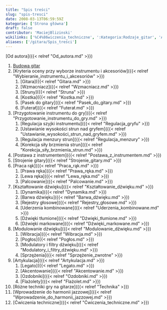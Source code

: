 ```yaml
---
title: "Spis treści"
slug: "spis-tresci"
date: 2008-03-13T06:59:59Z
kategorie: ['Strona główna']
draft: false
contributor: 'MaciejBlizinski'
wikilinks: ['%C4%86wiczenia_techniczne', ':Kategoria:Rodzaje_gitar', 'Akcentowanie', 'Artykulacja', 'Barwa_d%C5%BAwi%C4%99ku', 'D%C5%BAwi%C4%99ki_markowane', 'D%C5%BAwi%C4%99ki_t%C5%82umione', 'Dynamika', 'Fla%C5%BColet', 'Futera%C5%82', 'Gitara', 'Korekcja_si%C5%82y_brzmienia_strun', 'Kostka', 'Kryteria_oceny_przy_wyborze_instrumentu_i_akcesori%C3%B3w', 'Kszta%C5%82towanie_d%C5%BAwi%C4%99ku', 'Legato', 'Lewa_r%C4%99ka', 'Modulatory_i_filtry_d%C5%BAwi%C4%99ku', 'Modulowanie_d%C5%BAwi%C4%99ku', 'Od_autora', 'Ozdobniki', 'Palcowanie', 'Pasek_do_gitary', 'Pog%C5%82os', 'Postawa_z_instrumentem', 'Praca_r%C4%85k', 'Prawa_r%C4%99ka', 'Przygotowanie_instrumentu_do_gry', 'R%C3%B3%C5%BCne_techniki_gry_na_gitarze', 'Regulacja_menzury_strun', 'Regulacja_szyjki_instrumentu', 'Rejestry_g%C5%82osowe', 'Sprz%C4%99%C5%BCenia', 'Strojenie_gitary', 'Struny', 'Uderzenia_kombinowane', 'Ustawianie_wysoko%C5%9Bci_strun_nad_gryfem', 'Wibracja', 'Wprowadzenie_do_harmonii_jazzowej', 'Wzmacniacz']
aliases: ['/gitara/Spis_treści']
---
```

[Od autora]({{< relref "Od_autora.md" >}})

1.  [Budowa gitar](/kategorie/rodzaje-gitar "Kategoria Rodzaje gitar")
2.  [Kryteria oceny przy wyborze instrumentu i
    akcesoriów]({{< relref "Wybieranie_instrumentu_i_akcesoriów" >}})
    1.  [Gitara]({{< relref "Gitara.md" >}})
    2.  [Wzmacniacz]({{< relref "Wzmacniacz.md" >}})
    3.  [Struny]({{< relref "Struna" >}})
    4.  [Kostka]({{< relref "Kostka.md" >}})
    5.  [Pasek do gitary]({{< relref "Pasek_do_gitary.md" >}})
    6.  [Futerał]({{< relref "Futerał.md" >}})
3.  [Przygotowanie instrumentu do
    gry]({{< relref "Przygotowanie_instrumentu_do_gry.md" >}})
    1.  [Regulacja szyjki
        instrumentu]({{< relref "Regulacja_gryfu" >}})
    2.  [Ustawianie wysokości strun nad
        gryfem]({{< relref "Ustawianie_wysokości_strun_nad_gryfem.md" >}})
    3.  [Regulacja menzury strun]({{< relref "Regulacja_menzury" >}})
    4.  [Korekcja siły brzmienia
        strun]({{< relref "Korekcja_siły_brzmienia_strun.md" >}})
4.  [Postawa z instrumentem]({{< relref "Postawa_z_instrumentem.md" >}})
5.  [Strojenie gitary]({{< relref "Strojenie_gitary.md" >}})
6.  [Praca rąk]({{< relref "Praca_rąk.md" >}})
    1.  [Prawa ręka]({{< relref "Prawa_ręka.md" >}})
    2.  [Lewa ręka]({{< relref "Lewa_ręka.md" >}})
    3.  [Palcowanie]({{< relref "Palcowanie.md" >}})
7.  [Kształtowanie dźwięku]({{< relref "Kształtowanie_dźwięku.md" >}})
    1.  [Dynamika]({{< relref "Dynamika.md" >}})
    2.  [Barwa dźwięku]({{< relref "Barwa_dźwięku.md" >}})
    3.  [Rejestry głosowe]({{< relref "Rejestry_głosowe.md" >}})
    4.  [Uderzenia kombinowane]({{< relref "Uderzenia_kombinowane.md" >}})
    5.  [Dźwięki tłumione]({{< relref "Dźwięki_tłumione.md" >}})
    6.  [Dźwięki markowane]({{< relref "Dźwięki_markowane.md" >}})
8.  [Modulowanie dźwięku]({{< relref "Modulowanie_dźwięku.md" >}})
    1.  [Wibracja]({{< relref "Wibracja.md" >}})
    2.  [Pogłos]({{< relref "Pogłos.md" >}})
    3.  [Modulatory i filtry
        dźwięku]({{< relref "Modulatory_i_filtry_dźwięku.md" >}})
    4.  [Sprzężenia]({{< relref "Sprzężenie_zwrotne" >}})
9.  [Artykulacja]({{< relref "Artykulacja.md" >}})
    1.  [Legato]({{< relref "Legato.md" >}})
    2.  [Akcentowanie]({{< relref "Akcentowanie.md" >}})
    3.  [Ozdobniki]({{< relref "Ozdobniki.md" >}})
    4.  [Flażolety]({{< relref "Flażolet.md" >}})
10. [Różne techniki gry na
    gitarze]({{< relref "Technika" >}})
11. [Wprowadzenie do harmonii
    jazzowej]({{< relref "Wprowadzenie_do_harmonii_jazzowej.md" >}})
12. [Ćwiczenia techniczne]({{< relref "Ćwiczenia_techniczne.md" >}})


